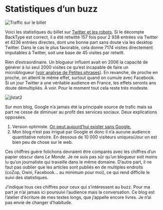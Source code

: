 # Statistiques d&#8217;un buzz



![Traffic sur le billet](https://tcrouzet.com/images_tc/2009/09/jlstat1.png)

Voici les statistiques du billet sur [Twitter et les robots](https://tcrouzet.com/2009/09/24/qui-a-la-plus-grosse-quequette-sur-twitter/). Si le décompte BackType est correct, il a été retwitté 157 fois pour 2 938 entrées via Twitter et 4236 entrées directes, dont une bonne part sans doute via les desktop Twitter. Dans le cas le plus favorable, cela donne 7174 visites directement imputables à Twitter, soit une base de 45 visites par retwitt.<span id="more-10601"></span>

Rien d’extraordinaire. Un blogueur influent avait en 2006 la capacité de générer à lui seul 2000 visites ce qu’est incapable de faire un microblogueur ([voir analyse de Petites phrases](http://www.velico.net/sticky/)). En revanche, de proche en proche, on atteint le même effet, surtout quand on cumule avec Facebook. Si un jour Twitter a une véritable audience en France, les effets seronts ans doute démultipliés. À voir. Pour le moment tout cela reste très modeste.

![jlstat2](https://tcrouzet.com/images_tc/2009/09/jlstat2.png)

Sur mon blog, Google n’a jamais été la principale source de trafic mais sa part ne cesse de diminuer au profit des services sociaux. Deux explications opposées.

1. Version optimiste. [On peut aujourd’hui exister sans Google.](https://tcrouzet.com/2009/08/19/on-va-pouvoir-dire-merde-a-google/)
2. Mon blog n’est pas irrigué par Google et donc il n’a aucune audience quantitative notoire. En dessous de 10 000 visiteurs uniques/Jour on est bien peu de chose sur le web.

Ces chiffres guère folichons devraient être comparés avec les chiffres d’un papier obscur dans *Le Monde*. Je ne suis pas sûr qu’un blogueur soit moins lu qu’un journaliste qui travaille dans le même domaine. D’autre part, il ne faut pas oublier que les articles sont publiés en de multiples endroits (coZop, Owni, Facebook… au minimum pour moi), ce qui rend difficile le suivi des statistiques.

J’indique tous ces chiffres pour ceux qui s’intéressent au buzz. Pour ma part je n’ai jamais ici poursuivi l’audience mais la conversation. Ce blog est l’atelier d’écriture de mes textes longs, que j’appelle encore livres. Je n’ai pas envie de changer d’habitude.